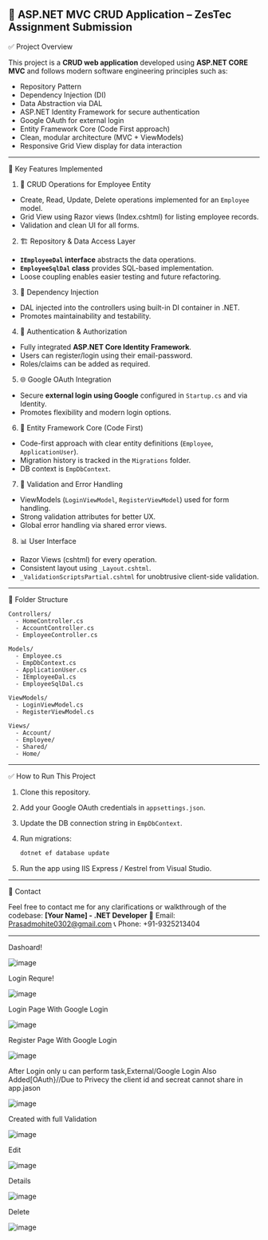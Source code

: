 

## 🚀 ASP.NET MVC CRUD Application – ZesTec Assignment Submission

 ✅ Project Overview

This project is a **CRUD web application** developed using **ASP.NET CORE MVC** and follows modern software engineering principles such as:

* Repository Pattern
* Dependency Injection (DI)
* Data Abstraction via DAL
* ASP.NET Identity Framework for secure authentication
* Google OAuth for external login
* Entity Framework Core (Code First approach)
* Clean, modular architecture (MVC + ViewModels)
* Responsive Grid View display for data interaction

---

 🧩 Key Features Implemented

 1. 🔁 CRUD Operations for Employee Entity

* Create, Read, Update, Delete operations implemented for an `Employee` model.
* Grid View using Razor views (Index.cshtml) for listing employee records.
* Validation and clean UI for all forms.

 2. 🏗 Repository & Data Access Layer

* **`IEmployeeDal` interface** abstracts the data operations.
* **`EmployeeSqlDal` class** provides SQL-based implementation.
* Loose coupling enables easier testing and future refactoring.

3. 🧬 Dependency Injection

* DAL injected into the controllers using built-in DI container in .NET.
* Promotes maintainability and testability.

4. 🔐 Authentication & Authorization

* Fully integrated **ASP.NET Core Identity Framework**.
* Users can register/login using their email-password.
* Roles/claims can be added as required.

 5. 🌐 Google OAuth Integration

* Secure **external login using Google** configured in `Startup.cs` and via Identity.
* Promotes flexibility and modern login options.

6. 📁 Entity Framework Core (Code First)

* Code-first approach with clear entity definitions (`Employee`, `ApplicationUser`).
* Migration history is tracked in the `Migrations` folder.
* DB context is `EmpDbContext`.

 7. 🧪 Validation and Error Handling

* ViewModels (`LoginViewModel`, `RegisterViewModel`) used for form handling.
* Strong validation attributes for better UX.
* Global error handling via shared error views.

8. 📊 User Interface

* Razor Views (cshtml) for every operation.
* Consistent layout using `_Layout.cshtml`.
* `_ValidationScriptsPartial.cshtml` for unobtrusive client-side validation.

---

📂 Folder Structure

```
Controllers/
  - HomeController.cs
  - AccountController.cs
  - EmployeeController.cs

Models/
  - Employee.cs
  - EmpDbContext.cs
  - ApplicationUser.cs
  - IEmployeeDal.cs
  - EmployeeSqlDal.cs

ViewModels/
  - LoginViewModel.cs
  - RegisterViewModel.cs

Views/
  - Account/
  - Employee/
  - Shared/
  - Home/
```

---

 ✅ How to Run This Project

1. Clone this repository.
2. Add your Google OAuth credentials in `appsettings.json`.
3. Update the DB connection string in `EmpDbContext`.
4. Run migrations:

   ```bash
   dotnet ef database update
   ```
5. Run the app using IIS Express / Kestrel from Visual Studio.

---


📧 Contact

Feel free to contact me for any clarifications or walkthrough of the codebase:
**\[Your Name] - .NET Developer**
📧 Email: Prasadmohite0302@gmail.com
📞 Phone: +91-9325213404

---
Dashoard!

![image](https://github.com/user-attachments/assets/d48c4021-7d57-42f9-b392-af4350f75ad7)

Login Requre!

![image](https://github.com/user-attachments/assets/5c593c8c-a07a-4f44-86f1-50e0884109ae)

Login Page With Google Login

![image](https://github.com/user-attachments/assets/682db49e-b867-4678-9bf9-ea772bd0d91a)

Register Page With Google Login

![image](https://github.com/user-attachments/assets/71bd6286-a066-45b5-9bb6-9fa342520121)


After Login only u can perform task,External/Google Login Also Added[OAuth}//Due to Privecy the client id and secreat cannot share in app.jason

![image](https://github.com/user-attachments/assets/ec018770-f177-435d-8cfc-97feac69728c)

Created with full Validation

![image](https://github.com/user-attachments/assets/84aef5e4-7f53-4b0c-a4d9-fa4d9466a1b3)

Edit

![image](https://github.com/user-attachments/assets/90a3579b-37ee-426b-9c80-c8c5d1180cc0)

Details

![image](https://github.com/user-attachments/assets/e2848e4d-3a3c-4481-b6f6-ceb335322527)

Delete

![image](https://github.com/user-attachments/assets/062549e3-ec40-4b85-ab5d-034e131983d4)






